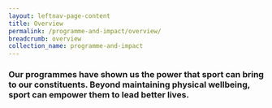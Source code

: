 ```yaml
---
layout: leftnav-page-content
title: Overview
permalink: /programme-and-impact/overview/
breadcrumb: overview
collection_name: programme-and-impact
---
```


### Our programmes have shown us the power that sport can bring to our constituents.  Beyond maintaining physical wellbeing, sport can empower them to lead better lives. 


